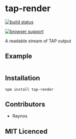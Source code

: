 # tap-render

[![build status][1]][2]

[![browser support][3]][4]

A readable stream of TAP output

## Example

```js

```

## Installation

`npm install tap-render`

## Contributors

 - Raynos

## MIT Licenced


  [1]: https://secure.travis-ci.org/Raynos/tap-render.png
  [2]: http://travis-ci.org/Raynos/tap-render
  [3]: http://ci.testling.com/Raynos/tap-render.png
  [4]: http://ci.testling.com/Raynos/tap-render

